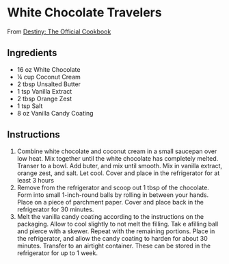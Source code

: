 # White Chocolate Travelers

From [Destiny: The Official Cookbook](https://bungiestore.com/destiny-the-official-cookbook)

## Ingredients
- 16 oz White Chocolate
- ¼ cup Coconut Cream
- 2 tbsp Unsalted Butter
- 1 tsp Vanilla Extract
- 2 tbsp Orange Zest
- 1 tsp Salt
- 8 oz Vanilla Candy Coating

## Instructions
1. Combine white chocolate and coconut cream in a small saucepan over low heat. Mix together until the white chocolate has completely melted. Transer to a bowl. Add buter, and mix until smooth. Mix in vanilla extract, orange zest, and salt. Let cool. Cover and place in the refrigerator for at least 3 hours
2. Remove from the refrigerator and scoop out 1 tbsp of the chocolate. Form into small 1-inch-round balls by rolling in between your hands. Place on a piece of parchment paper. Cover and place back in the refrigerator for 30 minutes.
3. Melt the vanilla candy coating according to the instructions on the packaging. Allow to cool slightly to not melt the filling. Tak e afilling ball and pierce with a skewer. Repeat with the remaining portions. Place in the refrigerator, and allow the candy coating to harden for about 30 minutes. Transfer to an airtight container. These can be stored in the refrigerator for up to 1 week.
